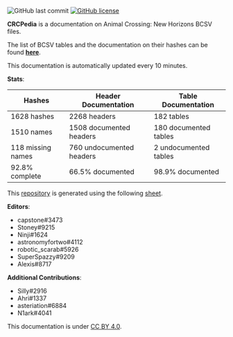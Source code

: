 ![GitHub last commit](https://img.shields.io/github/last-commit/alexislours/crcpedia) [![GitHub license](https://img.shields.io/github/license/alexislours/crcpedia)](https://github.com/alexislours/crcpedia/blob/master/LICENSE)

**CRCPedia** is a documentation on Animal Crossing: New Horizons BCSV files.

The list of BCSV tables and the documentation on their hashes can be found [**here**](tables.md).

This documentation is automatically updated every 10 minutes.

**Stats**:

| Hashes | Header Documentation | Table Documentation |
| --- | --- | --- |
| 1628 hashes | 2268 headers | 182 tables |
| 1510 names | 1508 documented headers | 180 documented tables |
| 118 missing names | 760 undocumented headers | 2 undocumented tables |
| 92.8% complete | 66.5% documented | 98.9% documented |

This [repository](https://github.com/alexislours/crcpedia) is generated using the following [sheet](https://docs.google.com/spreadsheets/d/13JwdQs7uvg4gMqll0OpoaiQUlWV2lO9iSbPlymMSNSQ).

**Editors**:

- capstone#3473
- Stoney#9215
- Ninji#1624
- astronomyfortwo#4112
- robotic_scarab#5926
- SuperSpazzy#9209
- Alexis#8717

**Additional Contributions**:
- Silly#2916
- Ahri#1337
- asteriation#6884
- N1ark#4041

This documentation is under [CC BY 4.0](LICENSE).

